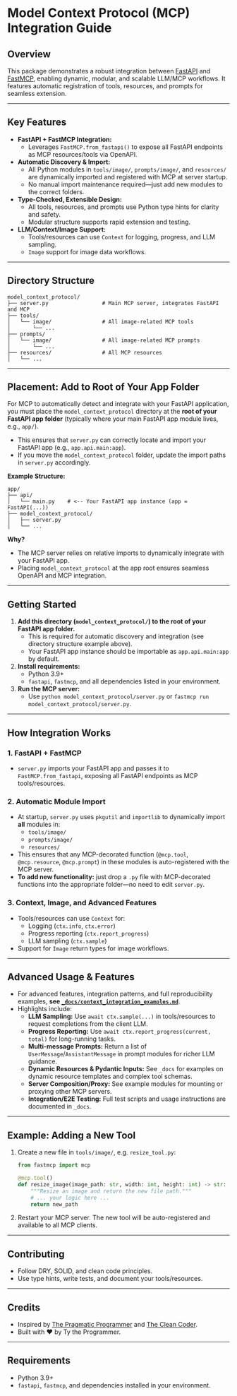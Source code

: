 # Model Context Protocol (MCP) Integration Guide

## Overview

This package demonstrates a robust integration between [FastAPI](https://fastapi.techwithty.com/) and [FastMCP](https://github.com/typpo/fastmcp), enabling dynamic, modular, and scalable LLM/MCP workflows. It features automatic registration of tools, resources, and prompts for seamless extension.

---

## Key Features

- **FastAPI + FastMCP Integration:**
  - Leverages `FastMCP.from_fastapi()` to expose all FastAPI endpoints as MCP resources/tools via OpenAPI.
- **Automatic Discovery & Import:**
  - All Python modules in `tools/image/`, `prompts/image/`, and `resources/` are dynamically imported and registered with MCP at server startup.
  - No manual import maintenance required—just add new modules to the correct folders.
- **Type-Checked, Extensible Design:**
  - All tools, resources, and prompts use Python type hints for clarity and safety.
  - Modular structure supports rapid extension and testing.
- **LLM/Context/Image Support:**
  - Tools/resources can use `Context` for logging, progress, and LLM sampling.
  - `Image` support for image data workflows.

---

## Directory Structure

```
model_context_protocol/
├── server.py                 # Main MCP server, integrates FastAPI and MCP
├── tools/
│   └── image/                # All image-related MCP tools
│       └── ...
├── prompts/
│   └── image/                # All image-related MCP prompts
│       └── ...
├── resources/                # All MCP resources
│   └── ...
```

---

## Placement: Add to Root of Your App Folder

For MCP to automatically detect and integrate with your FastAPI application, you must place the `model_context_protocol` directory at the **root of your FastAPI app folder** (typically where your main FastAPI app module lives, e.g., `app/`).

- This ensures that `server.py` can correctly locate and import your FastAPI app (e.g., `app.api.main:app`).
- If you move the `model_context_protocol` folder, update the import paths in `server.py` accordingly.

**Example Structure:**

```
app/
├── api/
│   └── main.py    # <-- Your FastAPI app instance (app = FastAPI(...))
├── model_context_protocol/
│   ├── server.py
│   └── ...
```

**Why?**

- The MCP server relies on relative imports to dynamically integrate with your FastAPI app.
- Placing `model_context_protocol` at the app root ensures seamless OpenAPI and MCP integration.

---

## Getting Started

1. **Add this directory (`model_context_protocol/`) to the root of your FastAPI app folder.**
   - This is required for automatic discovery and integration (see directory structure example above).
   - Your FastAPI app instance should be importable as `app.api.main:app` by default.
2. **Install requirements:**
   - Python 3.9+
   - `fastapi`, `fastmcp`, and all dependencies listed in your environment.
3. **Run the MCP server:**
   - Use `python model_context_protocol/server.py` or `fastmcp run model_context_protocol/server.py`.

---

## How Integration Works

### 1. **FastAPI + FastMCP**

- `server.py` imports your FastAPI app and passes it to `FastMCP.from_fastapi`, exposing all FastAPI endpoints as MCP tools/resources.

### 2. **Automatic Module Import**

- At startup, `server.py` uses `pkgutil` and `importlib` to dynamically import **all** modules in:
  - `tools/image/`
  - `prompts/image/`
  - `resources/`
- This ensures that any MCP-decorated function (`@mcp.tool`, `@mcp.resource`, `@mcp.prompt`) in these modules is auto-registered with the MCP server.
- **To add new functionality:** just drop a `.py` file with MCP-decorated functions into the appropriate folder—no need to edit `server.py`.

### 3. **Context, Image, and Advanced Features**

- Tools/resources can use `Context` for:
  - Logging (`ctx.info`, `ctx.error`)
  - Progress reporting (`ctx.report_progress`)
  - LLM sampling (`ctx.sample`)
- Support for `Image` return types for image workflows.

---

## Advanced Usage & Features

- For advanced features, integration patterns, and full reproducibility examples, **see [`_docs/context_integration_examples.md`](./_docs/context_integration_examples.md)**.
- Highlights include:
  - **LLM Sampling:** Use `await ctx.sample(...)` in tools/resources to request completions from the client LLM.
  - **Progress Reporting:** Use `await ctx.report_progress(current, total)` for long-running tasks.
  - **Multi-message Prompts:** Return a list of `UserMessage`/`AssistantMessage` in prompt modules for richer LLM guidance.
  - **Dynamic Resources & Pydantic Inputs:** See `_docs` for examples on dynamic resource templates and complex tool schemas.
  - **Server Composition/Proxy:** See example modules for mounting or proxying other MCP servers.
  - **Integration/E2E Testing:** Full test scripts and usage instructions are documented in `_docs`.

---

## Example: Adding a New Tool

1. Create a new file in `tools/image/`, e.g. `resize_tool.py`:

   ```python
   from fastmcp import mcp

   @mcp.tool()
   def resize_image(image_path: str, width: int, height: int) -> str:
       """Resize an image and return the new file path."""
       # ... your logic here ...
       return new_path
   ```

2. Restart your MCP server. The new tool will be auto-registered and available to all MCP clients.

---

## Contributing

- Follow DRY, SOLID, and clean code principles.
- Use type hints, write tests, and document your tools/resources.

---

## Credits

- Inspired by [The Pragmatic Programmer](https://pragprog.com/titles/tpp20/the-pragmatic-programmer-20th-anniversary-edition/) and [The Clean Coder](https://www.oreilly.com/library/view/the-clean-coder/9780132542913/).
- Built with ❤️ by Ty the Programmer.

---

## Requirements

- Python 3.9+
- `fastapi`, `fastmcp`, and dependencies installed in your environment.
